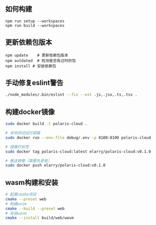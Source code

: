 ## 如何构建

```shell
npm run setup --workspaces
npm run build --workspaces
```

## 更新依赖包版本

```shell
npm update    # 更新依赖包版本
npm outdated  # 检测是否有过时的包
npm install # 安装依赖包
```

## 手动修复eslint警告

```bash
./node_modules/.bin/eslint --fix --ext .js,.jsx,.ts,.tsx .
```

## 构建docker镜像

```bash
sudo docker build -t polaris-cloud .

# 本地测试运行容器
sudo docker run --env-file debug/.env -p 8100:8100 polaris-cloud

# 镜像打标签
sudo docker tag polaris-cloud:latest elarry/polaris-cloud:v0.1.0

# 推送镜像（需要先登录）
sudo docker push elarry/polaris-cloud:v0.1.0
```

## wasm构建和安装

```bash
# 配置cmake项目
cmake --preset web
# 构建wasm
cmake --build --preset web
# 安装wasm
cmake --install build/web/wasm
```

